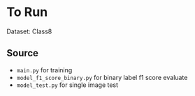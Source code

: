 # To Run
Dataset: Class8
## Source
- `main.py` for training
- `model_f1_score_binary.py` for binary label f1 score evaluate
- `model_test.py` for single image test